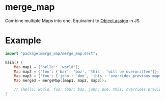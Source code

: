 # merge_map
Combine multiple Maps into one. Equivalent to
[Object.assign](https://developer.mozilla.org/en-US/docs/Web/JavaScript/Reference/Global_Objects/Object/assign)
in JS.

# Example

```dart
import "package:merge_map/merge_map.dart";

main() {
    Map map1 = {'hello': 'world'};
    Map map2 = {'foo': {'bar': 'baz', 'this': 'will be overwritten'}};
    Map map3 = {'foo': {'john': 'doe', 'this': 'overrides previous maps'}};
    Map merged = mergeMap([map1, map2, map3]);

    // {hello: world, foo: {bar: baz, john: doe, this: overrides previous maps}}
}
```
